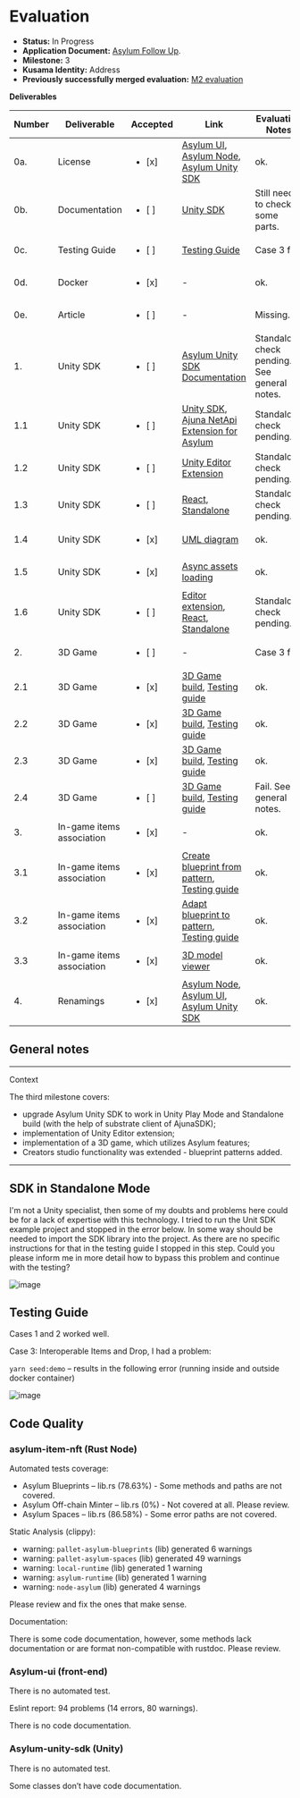 
# Evaluation

- **Status:** In Progress
- **Application Document:** [Asylum Follow Up](https://github.com/w3f/Grants-Program/blob/master/applications/asylum_follow_up_1.md). 
- **Milestone:** 3
- **Kusama Identity:** Address
- **Previously successfully merged evaluation:** [M2 evaluation](https://github.com/w3f/Grant-Milestone-Delivery/blob/master/evaluations/asylum_2_lucasvanmol.md)

**Deliverables**

| Number | Deliverable | Accepted | Link | Evaluation Notes |
| ------ | ----------- | -------- | ---- |----------------- |
| 0a.    | License | <ul><li>[x] </li></ul> |  [Asylum UI](https://gitlab.com/asylum-space/asylum-ui/-/blob/main/LICENSE), [Asylum Node](https://gitlab.com/asylum-space/asylum-item-nft/-/blob/main/LICENSE), [Asylum Unity SDK](https://gitlab.com/asylum-space/asylum-unity-sdk/-/blob/main/LICENSE) | ok. |
| 0b.    |  Documentation | <ul><li>[ ] </li></ul> | [Unity SDK](https://gitlab.com/asylum-space/asylum-unity-sdk/-/tree/main/Docs)| Still need to check some parts. |
| 0c.    | Testing Guide | <ul><li>[ ] </li></ul> | [Testing Guide](https://gitlab.com/asylum-space/asylum-ui/-/blob/main/docs/testing-guide-patterns.md) | Case 3 fail. |
| 0d.    | Docker | <ul><li>[x] </li></ul> | - | ok. |
| 0e.    | Article | <ul><li>[ ] </li></ul> | - | Missing. |
| 1.     | Unity SDK | <ul><li>[ ] </li></ul> | [Asylum Unity SDK Documentation](https://gitlab.com/asylum-space/asylum-unity-sdk/-/blob/main/README.md) | Standalone check pending. See general notes. |
| 1.1    | Unity SDK | <ul><li>[ ] </li></ul> | [Unity SDK](https://gitlab.com/asylum-space/asylum-unity-sdk/-/commit/dc5f18fbace0b6051e14b396a2191e851c8bcfa8), [Ajuna NetApi Extension for Asylum](https://gitlab.com/asylum-space/asylum-net-api)| Standalone check pending. |
| 1.2    | Unity SDK | <ul><li>[ ] </li></ul> | [Unity Editor Extension](https://gitlab.com/asylum-space/asylum-unity-sdk/-/blob/main/AsylumSDK/AsylumPlugin.cs) | Standalone check pending. |
| 1.3    | Unity SDK | <ul><li>[ ] </li></ul> | [React](https://gitlab.com/asylum-space/asylum-unity-sdk/-/blob/main/AsylumSDK/ReactClient.cs), [Standalone](https://gitlab.com/asylum-space/asylum-unity-sdk/-/blob/main/AsylumSDK/StandaloneClient.cs) | Standalone check pending. |
| 1.4    | Unity SDK | <ul><li>[x] </li></ul> | [UML diagram](https://gitlab.com/asylum-space/asylum-unity-sdk/-/blob/main/Docs/img/UML.png) | ok. |
| 1.5    | Unity SDK | <ul><li>[x] </li></ul> | [Async assets loading](https://gitlab.com/asylum-space/asylum-unity-sdk/-/blob/main/AsylumSDK/AsylumInterpretationAsyncHandler.cs) | ok. |
| 1.6    | Unity SDK | <ul><li>[ ] </li></ul> | [Editor extension](https://gitlab.com/asylum-space/asylum-unity-sdk/-/blob/main/Docs/AsylumPluginEditor.md), [React](https://gitlab.com/asylum-space/asylum-unity-sdk/-/blob/main/Docs/ReactClient.md), [Standalone](https://gitlab.com/asylum-space/asylum-unity-sdk/-/blob/main/Docs/StandaloneClient.md) | Standalone check pending. |
| 2.     | 3D Game | <ul><li>[ ] </li></ul> | - | Case 3 fail. |
| 2.1    | 3D Game | <ul><li>[x] </li></ul> | [3D Game build](https://gitlab.com/asylum-space/asylum-ui/-/tree/main/packages/connection-library/data/dark-forest), [Testing guide](https://gitlab.com/asylum-space/asylum-ui/-/blob/main/docs/testing-guide-patterns.md#verification) | ok. |
| 2.2    | 3D Game | <ul><li>[x] </li></ul> | [3D Game build](https://gitlab.com/asylum-space/asylum-ui/-/tree/main/packages/connection-library/data/dark-forest), [Testing guide](https://gitlab.com/asylum-space/asylum-ui/-/blob/main/docs/testing-guide-patterns.md#verification) | ok. |
| 2.3    | 3D Game | <ul><li>[x] </li></ul> | [3D Game build](https://gitlab.com/asylum-space/asylum-ui/-/tree/main/packages/connection-library/data/dark-forest), [Testing guide](https://gitlab.com/asylum-space/asylum-ui/-/blob/main/docs/testing-guide-patterns.md#verification) | ok. |
| 2.4    | 3D Game | <ul><li>[ ] </li></ul> | [3D Game build](https://gitlab.com/asylum-space/asylum-ui/-/tree/main/packages/connection-library/data/dark-forest), [Testing guide](https://gitlab.com/asylum-space/asylum-ui/-/blob/main/docs/testing-guide-patterns.md#case-3-interoperable-items-and-drop) | Fail. See general notes. |
| 3.     | In-game items association | <ul><li>[x] </li></ul> | - | ok. |
| 3.1    | In-game items association | <ul><li>[x] </li></ul> | [Create blueprint from pattern](https://gitlab.com/asylum-space/asylum-ui/-/commit/736f86fb4036afd464cb3ab139cfb626f318df78), [Testing guide](https://gitlab.com/asylum-space/asylum-ui/-/blob/main/docs/testing-guide-patterns.md#case-1-creating-a-blueprint-from-a-pattern) | ok. |
| 3.2    | In-game items association | <ul><li>[x] </li></ul> | [Adapt blueprint to pattern](https://gitlab.com/asylum-space/asylum-ui/-/commit/736f86fb4036afd464cb3ab139cfb626f318df78), [Testing guide](https://gitlab.com/asylum-space/asylum-ui/-/blob/main/docs/testing-guide-patterns.md#case-2-adapt-blueprint-to-pattern) | ok. |
| 3.3    | In-game items association | <ul><li>[x] </li></ul> | [3D model viewer](https://gitlab.com/asylum-space/asylum-ui/-/commit/28807b7727461ce004ddb7ba30634bf1c1535c20) | ok. |
| 4.     | Renamings | <ul><li>[x] </li></ul> | [Asylum Node](https://gitlab.com/asylum-space/asylum-item-nft/-/commit/3fde1677386e1f84aa11c438d14f0adf297b55d4), [Asylum UI](https://gitlab.com/asylum-space/asylum-ui/-/commit/cd2eb4cf55232402706541e4e25be6b48df1a93a), [Asylum Unity SDK](https://gitlab.com/asylum-space/asylum-unity-sdk/-/commit/093b6872d59e7ddbce8ee5ec686e602475ed2a58) | ok. |


## General notes
----
Context

The third milestone covers:
 - upgrade Asylum Unity SDK to work in Unity Play Mode and Standalone build (with the help of substrate client of AjunaSDK);
 - implementation of Unity Editor extension;
 - implementation of a 3D game, which utilizes Asylum features;
 - Creators studio functionality was extended - blueprint patterns added.
-----

## SDK in Standalone Mode

I'm not a Unity specialist, then some of my doubts and problems here could be for a lack of expertise with this technology. I tried to run the Unit SDK example project and stopped in the error below. In some way should be needed to import the SDK library into the project. As there are no specific instructions for that in the testing guide I stopped in this step. Could you please inform me in more detail how to bypass this problem and continue with the testing?

![image](https://user-images.githubusercontent.com/112647953/191799266-8f18e779-9473-4f6c-bea6-090854abff41.png)

## Testing Guide

Cases 1 and 2 worked well.

Case 3: Interoperable Items and Drop, I had a problem: 

`yarn seed:demo` – results in the following error (running inside and outside docker container)

![image](https://user-images.githubusercontent.com/112647953/191799459-42b357c6-82fb-4f1f-ac6b-fe5a7d5c4bd8.png)

## Code Quality

### asylum-item-nft (Rust Node)

Automated tests coverage:


- Asylum Blueprints – lib.rs (78.63%) - Some methods and paths are not covered.
- Asylum Off-chain Minter – lib.rs (0%) - Not covered at all. Please review. 
- Asylum Spaces – lib.rs (86.58%) - Some error paths are not covered.

Static Analysis (clippy):


- warning: `pallet-asylum-blueprints` (lib) generated 6 warnings
- warning: `pallet-asylum-spaces` (lib) generated 49 warnings
- warning: `local-runtime` (lib) generated 1 warning
- warning: `asylum-runtime` (lib) generated 1 warning
- warning: `node-asylum` (lib) generated 4 warnings


Please review and fix the ones that make sense. 


Documentation:

There is some code documentation, however, some methods lack documentation or are format non-compatible with rustdoc. Please review. 


### Asylum-ui (front-end)

There is no automated test.

Eslint report: 94 problems (14 errors, 80 warnings). 

There is no code documentation.

### Asylum-unity-sdk (Unity)

There is no automated test.

Some classes don’t have code documentation.




